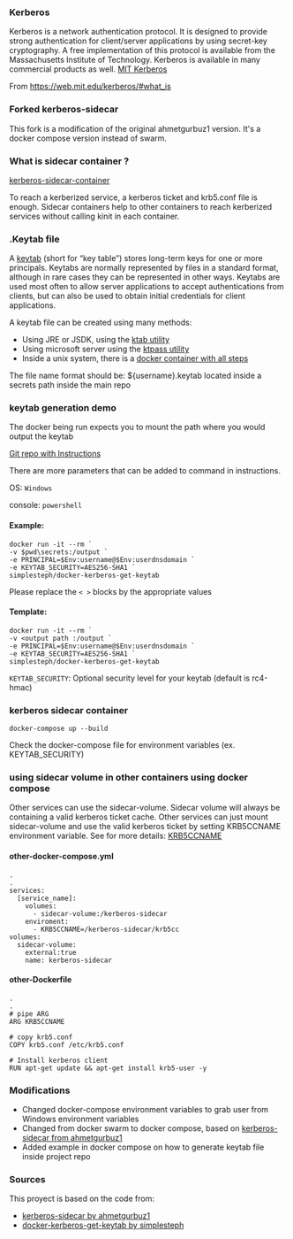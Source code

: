 ### Kerberos
Kerberos is a network authentication protocol. It is designed to provide strong authentication for client/server applications by using secret-key cryptography. A free implementation of this protocol is available from the Massachusetts Institute of Technology. Kerberos is available in many commercial products as well. [MIT Kerberos](https://web.mit.edu/kerberos/)

From <https://web.mit.edu/kerberos/#what_is> 


### Forked kerberos-sidecar
This fork is a modification of the original ahmetgurbuz1 version.  It's a docker compose version instead of swarm.


### What is sidecar container ?
[kerberos-sidecar-container](https://www.openshift.com/blog/kerberos-sidecar-container)

To reach a kerberized service, a kerberos ticket and krb5.conf file is enough. 
Sidecar containers help to other containers to reach kerberized services without calling kinit in each container.


### .Keytab file
A [keytab](https://web.mit.edu/kerberos/krb5-latest/doc/basic/keytab_def.html) (short for “key table”) stores long-term keys for one or more principals. Keytabs are normally represented by files in a standard format, although in rare cases they can be represented in other ways. Keytabs are used most often to allow server applications to accept authentications from clients, but can also be used to obtain initial credentials for client applications.

A keytab file can be created using many methods:
- Using JRE or JSDK, using the [ktab utility](https://docs.oracle.com/javase/7/docs/technotes/tools/windows/ktab.html)
- Using microsoft server using the [ktpass utility](https://learn.microsoft.com/en-us/windows-server/administration/windows-commands/ktpass)
- Inside a unix system, there is a [docker container with all steps](https://github.com/simplesteph/docker-kerberos-get-keytab)

The file name format should be: ${username}.keytab
located inside a secrets path inside the main repo


### keytab generation demo
The docker being run expects you to mount the path where you would output the keytab 

[Git repo with Instructions](https://github.com/simplesteph/docker-kerberos-get-keytab) 

There are more parameters that can be added to command in instructions.

OS: ```Windows```

console: ```powershell```

#### Example: 
```
docker run -it --rm `
-v $pwd\secrets:/output `
-e PRINCIPAL=$Env:username@$Env:userdnsdomain `
-e KEYTAB_SECURITY=AES256-SHA1 `
simplesteph/docker-kerberos-get-keytab
```

Please replace the ```< >``` blocks by the appropriate values
#### Template:
```
docker run -it --rm `
-v <output path :/output `
-e PRINCIPAL=$Env:username@$Env:userdnsdomain `
-e KEYTAB_SECURITY=AES256-SHA1 `
simplesteph/docker-kerberos-get-keytab
```

```KEYTAB_SECURITY```: Optional security level for your keytab (default is rc4-hmac)


### kerberos sidecar container
```
docker-compose up --build 
```
Check the docker-compose file for environment variables (ex. KEYTAB_SECURITY)


### using sidecar volume in other containers using docker compose
Other services can use the sidecar-volume. Sidecar volume will always be containing a valid kerberos ticket cache.
Other services can just mount sidecar-volume and use the valid kerberos ticket by setting KRB5CCNAME environment variable.
See for more details: [KRB5CCNAME](https://web.mit.edu/kerberos/krb5-1.12/doc/basic/ccache_def.html)


#### other-docker-compose.yml
```
.
.
services:
  [service_name]:
    volumes:
      - sidecar-volume:/kerberos-sidecar
    enviroment:
      - KRB5CCNAME=/kerberos-sidecar/krb5cc
volumes:
  sidecar-volume:
    external:true
    name: kerberos-sidecar
```


#### other-Dockerfile
```
.
.
# pipe ARG
ARG KRB5CCNAME

# copy krb5.conf
COPY krb5.conf /etc/krb5.conf

# Install kerberos client
RUN apt-get update && apt-get install krb5-user -y
```


### Modifications
- Changed docker-compose environment variables to grab user from Windows environment variables
- Changed from docker swarm to docker compose, based on [kerberos-sidecar from ahmetgurbuz1](https://github.com/ahmetgurbuz1/kerberos-sidecar)
- Added example in docker compose on how to generate keytab file inside project repo


### Sources
This proyect is based on the code from:
- [kerberos-sidecar by ahmetgurbuz1](https://github.com/ahmetgurbuz1/kerberos-sidecar)
- [docker-kerberos-get-keytab by simplesteph](https://github.com/simplesteph/docker-kerberos-get-keytab) 

